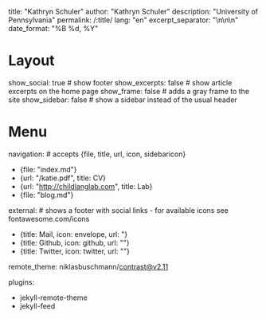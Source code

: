 title: "Kathryn Schuler"
author: "Kathryn Schuler"
description: "University of Pennsylvania"
permalink: /:title/
lang: "en"
excerpt_separator: "\n\n\n"
date_format: "%B %d, %Y"

# Layout
show_social: true         # show footer
show_excerpts: false       # show article excerpts on the home page
show_frame: false           # adds a gray frame to the site
show_sidebar: false        # show a sidebar instead of the usual header

# Menu

navigation:                # accepts {file, title, url, icon, sidebaricon}
  - {file: "index.md"}
  - {url: "/katie.pdf", title: CV}
  - {url: "http://childlanglab.com", title: Lab}
  - {file: "blog.md"}


external:                  # shows a footer with social links - for available icons see fontawesome.com/icons
  - {title: Mail, icon: envelope, url: "}
  - {title: Github, icon: github, url: ""}
  - {title: Twitter, icon: twitter, url: ""}


remote_theme: niklasbuschmann/contrast@v2.11

plugins:
  - jekyll-remote-theme
  - jekyll-feed
